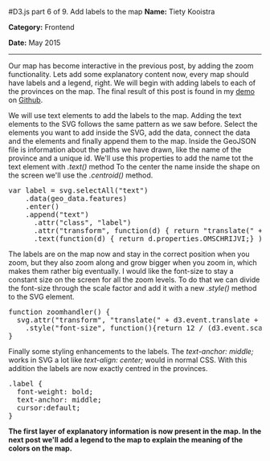 #D3.js part 6 of 9. Add labels to the map
**Name:** Tiety Kooistra

**Category:** Frontend

**Date:** May 2015

----------------------------------------------------------------------
Our map has become interactive in the previous post, by adding the zoom functionality. Lets add some explanatory content now, every map should have labels and a legend, right. We will begin with adding labels to each of the provinces on the map. The final result of this post is found in my [demo](http://tietyk.github.io/D3/Prototype/part6-9.html) on [Github](http://tietyk.github.io/D3/).

We will use text elements to add the labels to the map. Adding the text elements to the SVG follows the same pattern as we saw before. Select the elements you want to add inside the SVG, add the data, connect the data and the elements and finally append them to the map. Inside the GeoJSON file is information about the paths we have drawn, like the name of the province and a unique id. We'll use this properties to add the name tot the text element with *.text()* method To the center the name inside the shape on the screen we'll use the *.centroid()* method.

<pre lang='js'>
var label = svg.selectAll("text")
    .data(geo_data.features)
    .enter()
    .append("text")
      .attr("class", "label")
      .attr("transform", function(d) { return "translate(" + path.centroid(d) + ")"; })
      .text(function(d) { return d.properties.OMSCHRIJVI;} );
</pre>

The labels are on the map now and stay in the correct position when you zoom, but they also zoom along and grow bigger when you zoom in, which makes them rather big eventually. I would like the font-size to stay a constant size on the screen for all the zoom levels. To do that we can divide the font-size through the scale factor and add it with a new *.style()* method to the SVG element.

<pre lang='js' mark="3">
function zoomhandler() {
  svg.attr("transform", "translate(" + d3.event.translate + ")scale(" + d3.event.scale + ")")
    .style("font-size", function(){return 12 / (d3.event.scale) + "px";});
}
</pre>

Finally some styling enhancements to the labels. The *text-anchor: middle;* works in SVG a lot like *text-align: center;* would in normal CSS. With this addition the labels are now exactly centred in the provinces.

<pre lang='css'>
.label {
  font-weight: bold;
  text-anchor: middle;
  cursor:default;
}
</pre>

**The first layer of explanatory information is now present in the map. In the next post we'll add a legend to the map to explain the meaning of the colors on the map.**